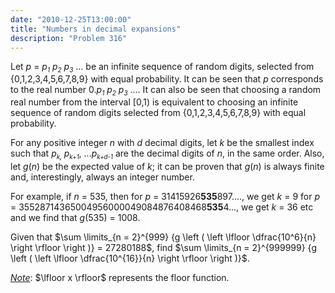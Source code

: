 ```yaml
---
date: "2010-12-25T13:00:00"
title: "Numbers in decimal expansions"
description: "Problem 316"
---
```


<p>Let <var>p</var> = <var>p<sub><font size="-2">1</font></sub> p<sub><font size="-2">2</font></sub> p<sub><font size="-2">3</font></sub></var> ... be an infinite sequence of random digits, selected from {0,1,2,3,4,5,6,7,8,9} with equal probability.
It can be seen that <var>p</var> corresponds to the real number 0.<var>p<sub><font size="-2">1</font></sub> p<sub><font size="-2">2</font></sub> p<sub><font size="-2">3</font></sub></var> .... 
It can also be seen that choosing a random real number from the interval [0,1) is equivalent to choosing an infinite sequence of random digits selected from {0,1,2,3,4,5,6,7,8,9} with equal probability.</p>
<p>For any positive integer <var>n</var> with <var>d</var> decimal digits, let <var>k</var> be the smallest index such that <var>p<sub><small>k</small>, </sub></var><var>p<sub><small>k+1</small></sub></var>, ...<var>p<sub><small>k+d-1</small></sub></var> are the decimal digits of <var>n</var>, in the same order.
Also, let <var>g</var>(<var>n</var>) be the expected value of <var>k</var>; it can be proven that <var>g</var>(<var>n</var>) is always finite and, interestingly, always an integer number.</p>
<p>For example, if <var>n</var> = 535, then
for <var>p</var> = 31415926<b>535</b>897...., we get <var>k</var> = 9
for <var>p</var> = 35528714365004956000049084876408468<b>535</b>4..., we get <var>k</var> = 36
etc and we find that <var>g</var>(535) = 1008.</p>
<p>Given that $\sum \limits_{n = 2}^{999} {g \left ( \left \lfloor \dfrac{10^6}{n} \right \rfloor \right )} = 27280188$, find $\sum \limits_{n = 2}^{999999} {g \left ( \left \lfloor \dfrac{10^{16}}{n} \right \rfloor \right )}$.</p>
<u><i>Note</i></u>: $\lfloor x \rfloor$ represents the floor function.

